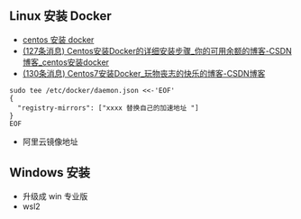 ## Linux 安装 Docker

- [centos 安装 docker](https://blog.csdn.net/puzi0315/article/details/121140518?ops_request_misc=%257B%2522request%255Fid%2522%253A%2522166341448216782425161574%2522%252C%2522scm%2522%253A%252220140713.130102334..%2522%257D&request_id=166341448216782425161574&biz_id=0&utm_medium=distribute.pc_search_result.none-task-blog-2~all~sobaiduend~default-1-121140518-null-null.142^v47^pc_rank_34_default_23,201^v3^control_1&utm_term=centos%20%E5%AE%89%E8%A3%85%20docker&spm=1018.2226.3001.4187)
- [(127条消息) Centos安装Docker的详细安装步骤_你的可用余额的博客-CSDN博客_centos安装docker](https://blog.csdn.net/PyongSen/article/details/123053374?ops_request_misc=%257B%2522request%255Fid%2522%253A%2522166476581616782391879430%2522%252C%2522scm%2522%253A%252220140713.130102334..%2522%257D&request_id=166476581616782391879430&biz_id=0&utm_medium=distribute.pc_search_result.none-task-blog-2~all~sobaiduend~default-1-123053374-null-null.142^v51^control,201^v3^add_ask&utm_term=centos%E5%AE%89%E8%A3%85%20docker&spm=1018.2226.3001.4187)
- [(130条消息) Centos7安装Docker_玩物丧志的快乐的博客-CSDN博客](https://blog.csdn.net/qq_26400011/article/details/113856681?ops_request_misc=%257B%2522request%255Fid%2522%253A%2522166501678616782395373951%2522%252C%2522scm%2522%253A%252220140713.130102334..%2522%257D&request_id=166501678616782395373951&biz_id=0&utm_medium=distribute.pc_search_result.none-task-blog-2~all~top_positive~default-1-113856681-null-null.142^v51^control,201^v3^add_ask&utm_term=centos7%E5%AE%89%E8%A3%85docker&spm=1018.2226.3001.4187)

```shell
sudo tee /etc/docker/daemon.json <<-'EOF'  
{  
  "registry-mirrors": ["xxxx 替换自己的加速地址 "]  
}  
EOF

```

- 阿里云镜像地址

## Windows 安装

- 升级成 win 专业版
- wsl2
